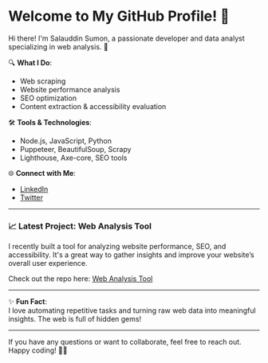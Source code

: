 # Welcome to My GitHub Profile! 👋

Hi there! I'm Salauddin Sumon, a passionate developer and data analyst specializing in web analysis. 🚀

🔍 **What I Do**:
- Web scraping
- Website performance analysis
- SEO optimization
- Content extraction & accessibility evaluation

🛠️ **Tools & Technologies**:
- Node.js, JavaScript, Python
- Puppeteer, BeautifulSoup, Scrapy
- Lighthouse, Axe-core, SEO tools

🌐 **Connect with Me**:
- [LinkedIn](https://www.linkedin.com/in/yourname)
- [Twitter](https://twitter.com/yourusername)

---

### 📈 Latest Project: **Web Analysis Tool**

I recently built a tool for analyzing website performance, SEO, and accessibility. It's a great way to gather insights and improve your website’s overall user experience.

Check out the repo here: [Web Analysis Tool](https://github.com/yourusername/web-analysis)

---

✨ **Fun Fact**:  
I love automating repetitive tasks and turning raw web data into meaningful insights. The web is full of hidden gems!

---

If you have any questions or want to collaborate, feel free to reach out. Happy coding! 👨‍💻

